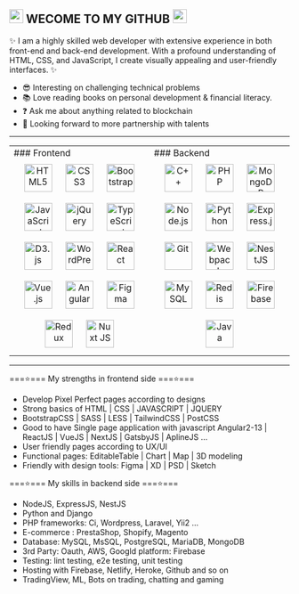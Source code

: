 <h2>
    <img src="https://media.giphy.com/media/hvRJCLFzcasrR4ia7z/giphy.gif" width="25px">
    WECOME TO MY GITHUB
    <img src="https://media.giphy.com/media/hvRJCLFzcasrR4ia7z/giphy.gif" width="25px">
</h2>

✨ I am a highly skilled web developer with extensive experience in both front-end and back-end development. With a profound understanding of HTML, CSS, and JavaScript, I create visually appealing and user-friendly interfaces.  ✨

- 😎 Interesting on challenging technical problems
- 📚 Love reading books on personal development & financial literacy.
- ❓ Ask me about anything related to blockchain
- 🤝 Looking forward to more partnership with talents

<hr>
<table>
  <tr>
    <td valign="top" width="50%">
      ### Frontend  
      <div align="center">  
        <img style="margin: 10px" src="https://profilinator.rishav.dev/skills-assets/html5-original-wordmark.svg" alt="HTML5" height="50" />
        <img style="margin: 10px" src="https://profilinator.rishav.dev/skills-assets/css3-original-wordmark.svg" alt="CSS3" height="50" />
        <img style="margin: 10px" src="https://profilinator.rishav.dev/skills-assets/bootstrap-plain.svg" alt="Bootstrap" height="50" />
        <img style="margin: 10px" src="https://profilinator.rishav.dev/skills-assets/javascript-original.svg" alt="JavaScript" height="50" />
        <img style="margin: 10px" src="https://profilinator.rishav.dev/skills-assets/jquery.png" alt="jQuery" height="50" />
        <img style="margin: 10px" src="https://profilinator.rishav.dev/skills-assets/typescript-original.svg" alt="TypeScript" height="50" />
        <img style="margin: 10px" src="https://profilinator.rishav.dev/skills-assets/d3js-original.svg" alt="D3.js" height="50" />
        <img style="margin: 10px" src="https://profilinator.rishav.dev/skills-assets/wordpress.png" alt="WordPress" height="50" />
        <img style="margin: 10px" src="https://profilinator.rishav.dev/skills-assets/react-original-wordmark.svg" alt="React" height="50" />
        <img style="margin: 10px" src="https://profilinator.rishav.dev/skills-assets/vuejs-original-wordmark.svg" alt="Vue.js" height="50" />
        <img style="margin: 10px" src="https://profilinator.rishav.dev/skills-assets/angularjs-original.svg" alt="Angular" height="50" />
        <img style="margin: 10px" src="https://profilinator.rishav.dev/skills-assets/figma-icon.svg" alt="Figma" height="50" />
        <img style="margin: 10px" src="https://profilinator.rishav.dev/skills-assets/redux-original.svg" alt="Redux" height="50" />
        <img style="margin: 10px" src="https://profilinator.rishav.dev/skills-assets/nuxt.png" alt="Nuxt JS" height="50" />
      </div>
    </td>
    <td valign="top" width="50%">
      ### Backend  
      <div align="center">  
        <img style="margin: 10px" src="https://profilinator.rishav.dev/skills-assets/cplusplus-original.svg" alt="C++" height="50" />  
        <img style="margin: 10px" src="https://profilinator.rishav.dev/skills-assets/php-original.svg" alt="PHP" height="50" />  
        <img style="margin: 10px" src="https://profilinator.rishav.dev/skills-assets/mongodb-original-wordmark.svg" alt="MongoDB" height="50" />  
        <img style="margin: 10px" src="https://profilinator.rishav.dev/skills-assets/nodejs-original-wordmark.svg" alt="Node.js" height="50" />  
        <img style="margin: 10px" src="https://profilinator.rishav.dev/skills-assets/python-original.svg" alt="Python" height="50" />  
        <img style="margin: 10px" src="https://profilinator.rishav.dev/skills-assets/express-original-wordmark.svg" alt="Express.js" height="50" />  
        <img style="margin: 10px" src="https://profilinator.rishav.dev/skills-assets/git-scm-icon.svg" alt="Git" height="50" />  
        <img style="margin: 10px" src="https://profilinator.rishav.dev/skills-assets/webpack-original.svg" alt="Webpack" height="50" />  
        <img style="margin: 10px" src="https://profilinator.rishav.dev/skills-assets/nestjs.svg" alt="NestJS" height="50" />  
        <img style="margin: 10px" src="https://profilinator.rishav.dev/skills-assets/mysql-original-wordmark.svg" alt="MySQL" height="50" />  
        <img style="margin: 10px" src="https://profilinator.rishav.dev/skills-assets/redis-original-wordmark.svg" alt="Redis" height="50" />  
        <img style="margin: 10px" src="https://profilinator.rishav.dev/skills-assets/firebase.png" alt="Firebase" height="50" />  
        <img style="margin: 10px" src="https://profilinator.rishav.dev/skills-assets/java-original-wordmark.svg" alt="Java" height="50" />  
      </div>
  </tr>
</table>
<hr>
===⭐=== My strengths in frontend side ===⭐===

* Develop Pixel Perfect pages according to designs
* Strong basics of HTML | CSS | JAVASCRIPT | JQUERY
* BootstrapCSS | SASS | LESS | TailwindCSS | PostCSS
* Good to have Single page application with javascript
Angular2-13 | ReactJS | VueJS | NextJS | GatsbyJS | AplineJS …
* User friendly pages according to UX/UI
* Functional pages: EditableTable | Chart | Map | 3D modeling
* Friendly with design tools: Figma | XD | PSD | Sketch

===⭐=== My skills in backend side ===⭐===
* NodeJS, ExpressJS, NestJS
* Python and Django
* PHP frameworks: Ci, Wordpress, Laravel, Yii2 ...
* E-commerce : PrestaShop, Shopify, Magento
* Database: MySQL, MsSQL, PostgreSQL, MariaDB, MongoDB
* 3rd Party: Oauth, AWS, Googld platform: Firebase
* Testing: lint testing, e2e testing, unit testing
* Hosting with Firebase, Netlify, Heroke, Github and so on
* TradingView, ML, Bots on trading, chatting and gaming
